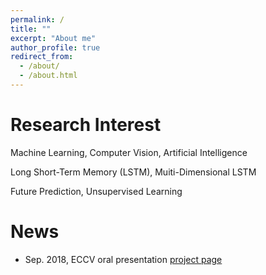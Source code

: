 ```yaml
---
permalink: /
title: ""
excerpt: "About me"
author_profile: true
redirect_from: 
  - /about/
  - /about.html
---
```


<!-- Researcher at NVIDIA -->
<!-- Research Interest
====== -->

Research Interest
======
Machine Learning, Computer Vision, Artificial Intelligence

Long Short-Term Memory (LSTM), Muiti-Dimensional LSTM

Future Prediction, Unsupervised Learning

News
======
* Sep. 2018, ECCV oral presentation [project page](https://wonmin-byeon.github.io/publication/2018-eccv) 